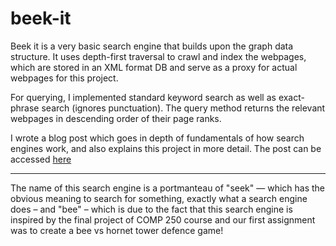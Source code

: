 # beek-it
Beek it is a very basic search engine that builds upon the graph data structure. It uses depth-first traversal to crawl and index the webpages, which are stored in an XML format DB and serve as a proxy for actual webpages for this project. 

For querying, I implemented standard keyword search as well as exact-phrase search (ignores punctuation). The query method returns the relevant webpages in descending order of their page ranks.

I wrote a blog post which goes in depth of fundamentals of how search engines work, and also explains this project in more detail. The post can be accessed [here](https://sarvasvarora.me/article/The-hitchhiker's-guide-to-search-engines/)
<hr>

The name of this search engine is a portmanteau of "seek" — which has the obvious meaning to search for something, exactly what a search engine does – and "bee" – which is due to the fact that this search engine is inspired by the final project of COMP 250 course and our first assignment was to create a bee vs hornet tower defence game!

